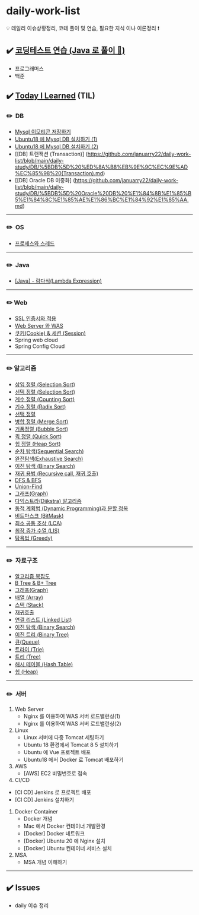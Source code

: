 # daily-work-list

<aside>
 💡 데일리 이슈상황정리, 코테 풀이 및 연습, 필요한 지식 이나 이론정리 ❗

</aside>

## ✔️ [코딩테스트 연습 (Java 로 풀이 📝)](https://github.com/januarry22/daily-work-list/tree/main/codingTest)

- 프로그래머스
- 백준

## ✔️ [Today I Learned](https://github.com/januarry22/daily-work-list/tree/main/daily-study) (TIL)

### ✏️  DB

- [Mysql 이모티콘 저장하기](https://github.com/januarry22/daily-work-list/blob/main/daily-study/DB/Mysql%20%EC%9D%B4%EB%AA%A8%ED%8B%B0%EC%BD%98%20%EC%A0%80%EC%9E%A5%ED%95%98%EA%B8%B0.md)
- [Ubuntu18 에 Mysql DB 설치하기 (1)](https://github.com/januarry22/daily-work-list/blob/main/daily-study/DB/Ubuntu18%20%EC%97%90%20Mysql%20DB%20%EC%84%A4%EC%B9%98%ED%95%98%EA%B8%B0%20(1).md)
- [Ubuntu18 에 Mysql DB 설치하기 (2)](https://github.com/januarry22/daily-work-list/blob/main/daily-study/DB/Ubuntu18%20%EC%97%90%20Mysql%20DB%20%EC%84%A4%EC%B9%98%ED%95%98%EA%B8%B0%20(2).md)
- [[DB] 트랜잭션 (Transaction)] (https://github.com/januarry22/daily-work-list/blob/main/daily-study/DB/%5BDB%5D%20%ED%8A%B8%EB%9E%9C%EC%9E%AD%EC%85%98%20(Transaction).md)
- [[DB] Oracle DB 이중화] (https://github.com/januarry22/daily-work-list/blob/main/daily-study/DB/%5BDB%5D%20Oracle%20DB%20%E1%84%8B%E1%85%B5%E1%84%8C%E1%85%AE%E1%86%BC%E1%84%92%E1%85%AA.md) 

---

### ✏️  OS

- [프로세스와 스레드](https://github.com/januarry22/daily-work-list/blob/main/daily-study/OS/%ED%94%84%EB%A1%9C%EC%84%B8%EC%8A%A4%EC%99%80%20%EC%8A%A4%EB%A0%88%EB%93%9C.md)

---

### ✏️  Java

- [[Java] - 람다식(Lambda Expression)](https://github.com/januarry22/daily-work-list/blob/main/daily-study/Java/%5BJava%5D%20-%20%EB%9E%8C%EB%8B%A4%EC%8B%9D(Lambda%20Expression).md)

---

### ✏️ Web

- [SSL 인증서와 적용](https://github.com/januarry22/daily-work-list/blob/main/daily-study/Web/SSL%20%EC%9D%B8%EC%A6%9D%EC%84%9C%EC%99%80%20%EC%A0%81%EC%9A%A9.md)
- [Web Server 와 WAS](https://github.com/januarry22/daily-work-list/blob/main/daily-study/Web/Web%20Server%20%EC%99%80%20WAS.md)
- [쿠키(Cookie) & 세션 (Session)](https://github.com/januarry22/daily-work-list/blob/main/daily-study/Web/%EC%BF%A0%ED%82%A4(Cookie)%20%26%20%EC%84%B8%EC%85%98%20(Session).md)
- Spring web cloud
- Spring Config Cloud
---

### ✏️ 알고리즘

- [삽입 정렬 (Selection Sort)](https://github.com/januarry22/daily-work-list/blob/main/daily-study/algorithm/%EC%82%BD%EC%9E%85%20%EC%A0%95%EB%A0%AC%20(Selection%20Sort).md)
- [선택 정렬 (Selection Sort)](https://github.com/januarry22/daily-work-list/blob/main/daily-study/algorithm/%EC%84%A0%ED%83%9D%20%EC%A0%95%EB%A0%AC%20(Selection%20Sort).md)
- [계수 정렬 (Counting Sort)](https://github.com/januarry22/daily-work-list/blob/main/daily-study/algorithm/%EA%B3%84%EC%88%98%20%EC%A0%95%EB%A0%AC%20(Counting%20Sort).md)
- [기수 정렬 (Radix Sort)](https://github.com/januarry22/daily-work-list/blob/main/daily-study/algorithm/%EA%B8%B0%EC%88%98%20%EC%A0%95%EB%A0%AC%20(Radix%20Sort).md)
- [선택 정렬](https://github.com/januarry22/daily-work-list/commit/e16eed75d93ed5cfef1be6deb451585e09318bdb)
- [병합 정렬 (Merge Sort)](https://github.com/januarry22/daily-work-list/blob/main/daily-study/algorithm/%EB%B3%91%ED%95%A9%20%EC%A0%95%EB%A0%AC%20(Merge%20Sort).md)
- [거품정렬 (Bubble Sort)](https://github.com/januarry22/daily-work-list/blob/main/daily-study/algorithm/%EA%B1%B0%ED%92%88%EC%A0%95%EB%A0%AC%20(Bubble%20Sort).md)
- [퀵 정렬 (Quick Sort)](https://github.com/januarry22/daily-work-list/blob/main/daily-study/algorithm/%ED%80%B5%20%EC%A0%95%EB%A0%AC%20(Quick%20Sort).md)
- [힙 정렬 (Heap Sort)](https://github.com/januarry22/daily-work-list/blob/main/daily-study/algorithm/%ED%9E%99%20%EC%A0%95%EB%A0%AC%20(Heap%20Sort).md)
- [순차 탐색(Sequential Search)](https://github.com/januarry22/daily-work-list/blob/main/daily-study/algorithm/%EC%88%9C%EC%B0%A8%20%ED%83%90%EC%83%89(Sequential%20Search).md)
- [완전탐색(Exhaustive Search)](https://github.com/januarry22/daily-work-list/blob/main/daily-study/algorithm/%EC%99%84%EC%A0%84%ED%83%90%EC%83%89(Exhaustive%20Search).md)
- [이진 탐색 (Binary Search)](https://github.com/januarry22/daily-work-list/blob/main/daily-study/algorithm/%EC%9D%B4%EC%A7%84%20%ED%83%90%EC%83%89%20(Binary%20Search).md)
- [재귀 용법 (Recursive call, 재귀 호출)](https://github.com/januarry22/daily-work-list/blob/main/daily-study/algorithm/%EC%9E%AC%EA%B7%80%20%EC%9A%A9%EB%B2%95%20(Recursive%20call%2C%20%EC%9E%AC%EA%B7%80%20%ED%98%B8%EC%B6%9C).md)
- [DFS & BFS](https://github.com/januarry22/daily-work-list/blob/main/daily-study/algorithm/DFS%20%26%20BFS.md)
- [Union-Find](https://github.com/januarry22/daily-work-list/blob/main/daily-study/algorithm/Union-Find.md)
- [그래프(Graph)](https://github.com/januarry22/daily-work-list/blob/main/daily-study/algorithm/%EA%B7%B8%EB%9E%98%ED%94%84(Graph).md)
- [다익스트라(Dijkstra) 알고리즘](https://github.com/januarry22/daily-work-list/blob/main/daily-study/algorithm/%EB%8B%A4%EC%9D%B5%EC%8A%A4%ED%8A%B8%EB%9D%BC(Dijkstra)%20%EC%95%8C%EA%B3%A0%EB%A6%AC%EC%A6%98.md)
- [동적 계획법 (Dynamic Programming)과 분할 정복](https://github.com/januarry22/daily-work-list/blob/main/daily-study/algorithm/%EB%8F%99%EC%A0%81%20%EA%B3%84%ED%9A%8D%EB%B2%95%20(Dynamic%20Programming)%EA%B3%BC%20%EB%B6%84%ED%95%A0%20%EC%A0%95%EB%B3%B5.md)
- [비트마스크 (BitMask)](https://github.com/januarry22/daily-work-list/blob/main/daily-study/algorithm/%EB%B9%84%ED%8A%B8%EB%A7%88%EC%8A%A4%ED%81%AC%20(BitMask).md)
- [최소 공통 조상 (LCA)](https://github.com/januarry22/daily-work-list/blob/main/daily-study/algorithm/%EC%B5%9C%EC%86%8C%20%EA%B3%B5%ED%86%B5%20%EC%A1%B0%EC%83%81%20(LCA).md)
- [최장 증가 수열 (LIS)](https://github.com/januarry22/daily-work-list/blob/main/daily-study/algorithm/%EC%B5%9C%EC%9E%A5%20%EC%A6%9D%EA%B0%80%20%EC%88%98%EC%97%B4%20(LIS).md)
- [탐욕법 (Greedy)](https://github.com/januarry22/daily-work-list/blob/main/daily-study/algorithm/%ED%83%90%EC%9A%95%EB%B2%95%20(Greedy).md)

---

### ✏️  자료구조

- [알고리즘 복잡도](https://github.com/januarry22/daily-work-list/blob/main/daily-study/data-structure/%EC%95%8C%EA%B3%A0%EB%A6%AC%EC%A6%98%20%EB%B3%B5%EC%9E%A1%EB%8F%84.md)
- [B Tree & B+ Tree](https://github.com/januarry22/daily-work-list/blob/main/daily-study/data-structure/B%20Tree%20%26%20B%2B%20Tree.md)
- [그래프(Graph)](https://github.com/januarry22/daily-work-list/blob/main/daily-study/data-structure/%EA%B7%B8%EB%9E%98%ED%94%84(Graph).md)
- [배열 (Array)](https://github.com/januarry22/daily-work-list/blob/main/daily-study/data-structure/%EB%B0%B0%EC%97%B4%20(Array).md)
- [스택 (Stack)](https://github.com/januarry22/daily-work-list/blob/main/daily-study/data-structure/%EC%8A%A4%ED%83%9D%20(Stack).md)
- [재귀호출](https://github.com/januarry22/daily-work-list/commit/b40f852aa4a3f96bc3dfe17d40269161eefff14f)
- [연결 리스트 (Linked List)](https://github.com/januarry22/daily-work-list/blob/main/daily-study/data-structure/%EC%97%B0%EA%B2%B0%20%EB%A6%AC%EC%8A%A4%ED%8A%B8%20(Linked%20List).md)
- [이진 탐색 (Binary Search)](https://github.com/januarry22/daily-work-list/blob/main/daily-study/data-structure/%EC%9D%B4%EC%A7%84%20%ED%83%90%EC%83%89%20(Binary%20Search).md)
- [이진 트리 (Binary Tree)](https://github.com/januarry22/daily-work-list/blob/main/daily-study/data-structure/%EC%9D%B4%EC%A7%84%20%ED%8A%B8%EB%A6%AC%20(Binary%20Tree).md)
- [큐(Queue)](https://www.notion.so/af010bc2bb54425fa52f2d75a2d80767)
- [트라이 (Trie)](https://github.com/januarry22/daily-work-list/blob/main/daily-study/data-structure/%ED%8A%B8%EB%9D%BC%EC%9D%B4%20(Trie).md)
- [트리 (Tree)](https://github.com/januarry22/daily-work-list/blob/main/daily-study/data-structure/%ED%8A%B8%EB%A6%AC%20(Tree).md)
- [해시 테이블 (Hash Table)](https://github.com/januarry22/daily-work-list/blob/main/daily-study/data-structure/%ED%95%B4%EC%8B%9C%20%ED%85%8C%EC%9D%B4%EB%B8%94%20(Hash%20Table).md)
- [힙 (Heap)](https://github.com/januarry22/daily-work-list/blob/main/daily-study/data-structure/%ED%9E%99%20(Heap).md)

---

### ✏️  서버

1. Web Server
    - Nginx 를 이용하여 WAS 서버 로드밸런싱(1)
    - Nginx 를 이용하여 WAS 서버 로드밸런싱(2)
2. Linux
    - Linux 서버에 다중 Tomcat 세팅하기
    - Ubuntu 18 환경에서 Tomcat 8 5 설치하기
    - Ubuntu 에 Vue 프로젝트 배포
    - Ubuntu18 에서 Docker 로 Tomcat 배포하기
3. AWS
    - [AWS] EC2 비밀번호로 접속
4. CI/CD 
- [CI CD] Jenkins 로 프로젝트 배포
- [CI CD] Jenkins 설치하기
1. Docker Container
    - Docker 개념
    - Mac 에서 Docker 컨테이너 개발환경
    - [Docker] Docker 네트워크
    - [Docker] Ubuntu 20 에 Nginx 설치
    - [Docker] Ubuntu 컨테이너 서비스 설치
2. MSA
    - MSA 개념 이해하기

---

## ✔️ Issues

- daily 이슈 정리
